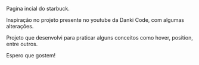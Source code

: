 Pagina incial do starbuck.

Inspiração no projeto presente no youtube da Danki Code, com algumas alterações.

Projeto que desenvolvi para praticar alguns conceitos como hover, position, entre outros.

Espero que gostem!